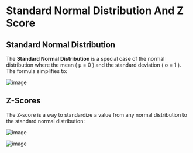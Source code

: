 # Standard Normal Distribution And Z Score

## Standard Normal Distribution
The **Standard Normal Distribution** is a special case of the normal distribution where the mean ( μ = 0 ) and the standard deviation ( σ = 1 ). The formula simplifies to:

![image](https://github.com/user-attachments/assets/3863ea16-bbf6-4fa2-b182-b2309ce4856d)


## Z-Scores
The Z-score is a way to standardize a value from any normal distribution to the standard normal distribution:

![image](https://github.com/user-attachments/assets/fc5b7d69-94c2-4557-b0c7-0157c7fee34e)

![image](https://github.com/user-attachments/assets/417a1803-2a68-45c4-b02a-b310b2ca6d1a)




